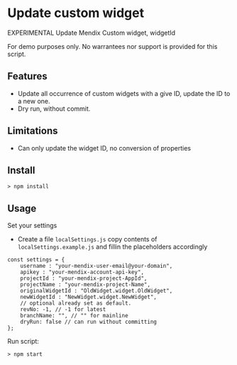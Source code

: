 # Update custom widget
EXPERIMENTAL Update Mendix Custom widget, widgetId

For demo purposes only. 
No warrantees nor support is provided for this script.

## Features
* Update all occurrence of custom widgets with a give ID, update the ID to a new one.
* Dry run, without commit.

## Limitations
* Can only update the widget ID, no conversion of properties

## Install
`> npm install`

## Usage
Set your settings
* Create a file `localSettings.js` copy contents of `localSettings.example.js` and fillin the placeholders accordingly
```
const settings = {
    username : "your-mendix-user-email@your-domain",
    apikey : "your-mendix-account-api-key",
    projectId : "your-mendix-project-AppId",
    projectName : "your-mendix-project-Name",
    originalWidgetId : "OldWidget.widget.OldWidget",
    newWidgetId : "NewWidget.widget.NewWidget",
    // optional already set as default.
    revNo: -1, // -1 for latest
    branchName: "", // "" for mainline
    dryRun: false // can run without committing
};
```

Run script:

`> npm start`
